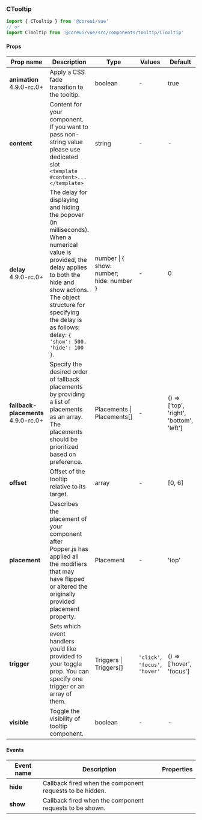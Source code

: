 ### CTooltip

```jsx
import { CTooltip } from '@coreui/vue'
// or
import CTooltip from '@coreui/vue/src/components/tooltip/CTooltip'
```

#### Props

| Prop name                                                                   | Description                                                                                                                                                                                                                                                     | Type                                     | Values                          | Default                                  |
| --------------------------------------------------------------------------- | --------------------------------------------------------------------------------------------------------------------------------------------------------------------------------------------------------------------------------------------------------------- | ---------------------------------------- | ------------------------------- | ---------------------------------------- |
| **animation** <br><div class="badge bg-primary">4.9.0-rc.0+</div>           | Apply a CSS fade transition to the tooltip.                                                                                                                                                                                                                     | boolean                                  | -                               | true                                     |
| **content**                                                                 | Content for your component. If you want to pass non-string value please use dedicated slot `<template #content>...</template>`                                                                                                                                  | string                                   | -                               | -                                        |
| **delay** <br><div class="badge bg-primary">4.9.0-rc.0+</div>               | The delay for displaying and hiding the popover (in milliseconds). When a numerical value is provided, the delay applies to both the hide and show actions. The object structure for specifying the delay is as follows: delay: `{ 'show': 500, 'hide': 100 }`. | number \| { show: number; hide: number } | -                               | 0                                        |
| **fallback-placements** <br><div class="badge bg-primary">4.9.0-rc.0+</div> | Specify the desired order of fallback placements by providing a list of placements as an array. The placements should be prioritized based on preference.                                                                                                       | Placements \| Placements[]               | -                               | () => ['top', 'right', 'bottom', 'left'] |
| **offset**                                                                  | Offset of the tooltip relative to its target.                                                                                                                                                                                                                   | array                                    | -                               | [0, 6]                                   |
| **placement**                                                               | Describes the placement of your component after Popper.js has applied all the modifiers that may have flipped or altered the originally provided placement property.                                                                                            | Placement                                | -                               | 'top'                                    |
| **trigger**                                                                 | Sets which event handlers you’d like provided to your toggle prop. You can specify one trigger or an array of them.                                                                                                                                             | Triggers \| Triggers[]                   | `'click'`, `'focus'`, `'hover'` | () => ['hover', 'focus']                 |
| **visible**                                                                 | Toggle the visibility of tooltip component.                                                                                                                                                                                                                     | boolean                                  | -                               | -                                        |

#### Events

| Event name | Description                                              | Properties |
| ---------- | -------------------------------------------------------- | ---------- |
| **hide**   | Callback fired when the component requests to be hidden. |
| **show**   | Callback fired when the component requests to be shown.  |
